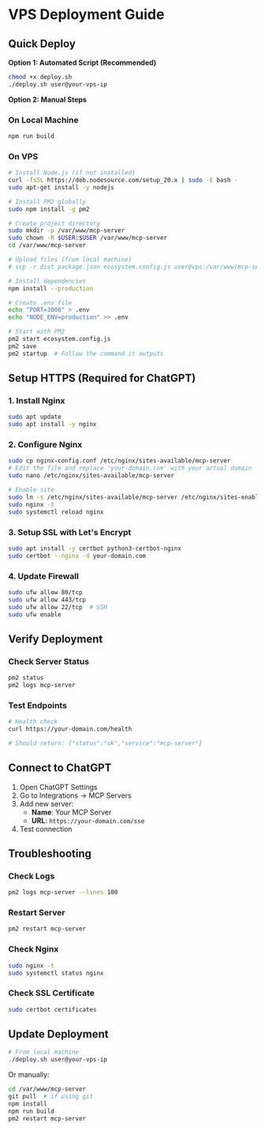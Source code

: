 # VPS Deployment Guide

## Quick Deploy

**Option 1: Automated Script (Recommended)**
```bash
chmod +x deploy.sh
./deploy.sh user@your-vps-ip
```

**Option 2: Manual Steps**

### On Local Machine
```bash
npm run build
```

### On VPS
```bash
# Install Node.js (if not installed)
curl -fsSL https://deb.nodesource.com/setup_20.x | sudo -E bash -
sudo apt-get install -y nodejs

# Install PM2 globally
sudo npm install -g pm2

# Create project directory
sudo mkdir -p /var/www/mcp-server
sudo chown -R $USER:$USER /var/www/mcp-server
cd /var/www/mcp-server

# Upload files (from local machine)
# scp -r dist package.json ecosystem.config.js user@vps:/var/www/mcp-server/

# Install dependencies
npm install --production

# Create .env file
echo "PORT=3000" > .env
echo "NODE_ENV=production" >> .env

# Start with PM2
pm2 start ecosystem.config.js
pm2 save
pm2 startup  # Follow the command it outputs
```

## Setup HTTPS (Required for ChatGPT)

### 1. Install Nginx
```bash
sudo apt update
sudo apt install -y nginx
```

### 2. Configure Nginx
```bash
sudo cp nginx-config.conf /etc/nginx/sites-available/mcp-server
# Edit the file and replace 'your-domain.com' with your actual domain
sudo nano /etc/nginx/sites-available/mcp-server

# Enable site
sudo ln -s /etc/nginx/sites-available/mcp-server /etc/nginx/sites-enabled/
sudo nginx -t
sudo systemctl reload nginx
```

### 3. Setup SSL with Let's Encrypt
```bash
sudo apt install -y certbot python3-certbot-nginx
sudo certbot --nginx -d your-domain.com
```

### 4. Update Firewall
```bash
sudo ufw allow 80/tcp
sudo ufw allow 443/tcp
sudo ufw allow 22/tcp  # SSH
sudo ufw enable
```

## Verify Deployment

### Check Server Status
```bash
pm2 status
pm2 logs mcp-server
```

### Test Endpoints
```bash
# Health check
curl https://your-domain.com/health

# Should return: {"status":"ok","service":"mcp-server"}
```

## Connect to ChatGPT

1. Open ChatGPT Settings
2. Go to Integrations → MCP Servers
3. Add new server:
   - **Name**: Your MCP Server
   - **URL**: `https://your-domain.com/sse`
4. Test connection

## Troubleshooting

### Check Logs
```bash
pm2 logs mcp-server --lines 100
```

### Restart Server
```bash
pm2 restart mcp-server
```

### Check Nginx
```bash
sudo nginx -t
sudo systemctl status nginx
```

### Check SSL Certificate
```bash
sudo certbot certificates
```

## Update Deployment

```bash
# From local machine
./deploy.sh user@your-vps-ip
```

Or manually:
```bash
cd /var/www/mcp-server
git pull  # if using git
npm install
npm run build
pm2 restart mcp-server
```

